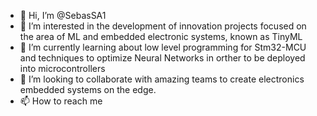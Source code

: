 - 👋 Hi, I’m @SebasSA1
- 👀 I’m interested in the development of innovation projects focused on the area of ML and embedded electronic systems, known as TinyML
- 🌱 I’m currently learning about low level programming for Stm32-MCU and techniques to optimize Neural Networks in orther to be deployed into microcontrollers
- 💞️ I’m looking to collaborate with amazing teams to create electronics embedded systems on the edge. 
- 📫 How to reach me

<!---
SebasSA1/SebasSA1 is a ✨ special ✨ repository because its `README.md` (this file) appears on your GitHub profile.
You can click the Preview link to take a look at your changes.
--->
